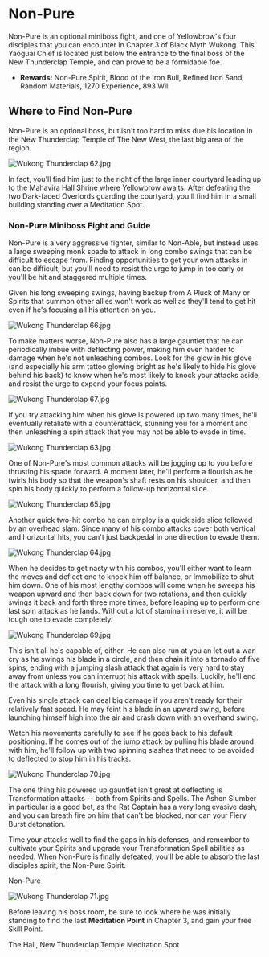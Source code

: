 # Non-Pure

Non-Pure is an optional miniboss fight, and one of Yellowbrow's four disciples that you can encounter in Chapter 3 of Black Myth Wukong. This Yaoguai Chief is located just below the entrance to the final boss of the New Thunderclap Temple, and can prove to be a formidable foe. 

  * **Rewards:** Non-Pure Spirit, Blood of the Iron Bull, Refined Iron Sand, Random Materials, 1270 Experience, 893 Will

## Where to Find Non-Pure

Non-Pure is an optional boss, but isn't too hard to miss due his location in the New Thunderclap Temple of The New West, the last big area of the region. 

![Wukong Thunderclap 62.jpg](https://oyster.ignimgs.com/mediawiki/apis.ign.com/black-myth-wukong/3/35/Wukong_Thunderclap_62.jpg)

In fact, you'll find him just to the right of the large inner courtyard leading up to the Mahavira Hall Shrine where Yellowbrow awaits. After defeating the two Dark-faced Overlords guarding the courtyard, you'll find him in a small building standing over a Meditation Spot. 

### Non-Pure Miniboss Fight and Guide

Non-Pure is a very aggressive fighter, similar to Non-Able, but instead uses a large sweeping monk spade to attack in long combo swings that can be difficult to escape from. Finding opportunities to get your own attacks in can be difficult, but you'll need to resist the urge to jump in too early or you'll be hit and staggered multiple times. 

Given his long sweeping swings, having backup from A Pluck of Many or Spirits that summon other allies won't work as well as they'll tend to get hit even if he's focusing all his attention on you. 

![Wukong Thunderclap 66.jpg](https://oyster.ignimgs.com/mediawiki/apis.ign.com/black-myth-wukong/5/52/Wukong_Thunderclap_66.jpg)

To make matters worse, Non-Pure also has a large gauntlet that he can periodically imbue with deflecting power, making him even harder to damage when he's not unleashing combos. Look for the glow in his glove (and especially his arm tattoo glowing bright as he's likely to hide his glove behind his back) to know when he's most likely to knock your attacks aside, and resist the urge to expend your focus points. 

![Wukong Thunderclap 67.jpg](https://oyster.ignimgs.com/mediawiki/apis.ign.com/black-myth-wukong/7/70/Wukong_Thunderclap_67.jpg)

If you try attacking him when his glove is powered up two many times, he'll eventually retaliate with a counterattack, stunning you for a moment and then unleashing a spin attack that you may not be able to evade in time. 

![Wukong Thunderclap 63.jpg](https://oyster.ignimgs.com/mediawiki/apis.ign.com/black-myth-wukong/0/09/Wukong_Thunderclap_63.jpg)

One of Non-Pure's most common attacks will be jogging up to you before thrusting his spade forward. A moment later, he'll perform a flourish as he twirls his body so that the weapon's shaft rests on his shoulder, and then spin his body quickly to perform a follow-up horizontal slice. 

![Wukong Thunderclap 65.jpg](https://oyster.ignimgs.com/mediawiki/apis.ign.com/black-myth-wukong/5/54/Wukong_Thunderclap_65.jpg)

Another quick two-hit combo he can employ is a quick side slice followed by an overhead slam. Since many of his combo attacks cover both vertical and horizontal hits, you can't just backpedal in one direction to evade them. 

![Wukong Thunderclap 64.jpg](https://oyster.ignimgs.com/mediawiki/apis.ign.com/black-myth-wukong/c/ca/Wukong_Thunderclap_64.jpg)

When he decides to get nasty with his combos, you'll either want to learn the moves and deflect one to knock him off balance, or Immobilize to shut him down. One of his most lengthy combos will come when he sweeps his weapon upward and then back down for two rotations, and then quickly swings it back and forth three more times, before leaping up to perform one last spin attack as he lands. Without a lot of stamina in reserve, it will be tough one to evade completely. 

![Wukong Thunderclap 69.jpg](https://oyster.ignimgs.com/mediawiki/apis.ign.com/black-myth-wukong/8/8a/Wukong_Thunderclap_69.jpg)

This isn't all he's capable of, either. He can also run at you an let out a war cry as he swings his blade in a circle, and then chain it into a tornado of five spins, ending with a jumping slash attack that again is very hard to stay away from unless you can interrupt his attack with spells. Luckily, he'll end the attack with a long flourish, giving you time to get back at him. 

Even his single attack can deal big damage if you aren't ready for their relatively fast speed. He may feint his blade in an upward swing, before launching himself high into the air and crash down with an overhand swing. 

Watch his movements carefully to see if he goes back to his default positioning. If he comes out of the jump attack by pulling his blade around with him, he'll follow up with two spinning slashes that need to be avoided to deflected to stop him in his tracks. 

![Wukong Thunderclap 70.jpg](https://oyster.ignimgs.com/mediawiki/apis.ign.com/black-myth-wukong/f/f1/Wukong_Thunderclap_70.jpg)

The one thing his powered up gauntlet isn't great at deflecting is Transformation attacks -- both from Spirits and Spells. The Ashen Slumber in particular is a good bet, as the Rat Captain has a very long evasive dash, and you can breath fire on him that can't be blocked, nor can your Fiery Burst detonation. 

Time your attacks well to find the gaps in his defenses, and remember to cultivate your Spirits and upgrade your Transformation Spell abilities as needed. When Non-Pure is finally defeated, you'll be able to absorb the last disciples spirit, the Non-Pure Spirit. 

Non-Pure

![Wukong Thunderclap 71.jpg](https://oyster.ignimgs.com/mediawiki/apis.ign.com/black-myth-wukong/c/c0/Wukong_Thunderclap_71.jpg)

Before leaving his boss room, be sure to look where he was initially standing to find the last **Meditation Point** in Chapter 3, and gain your free Skill Point. 

The Hall, New Thunderclap Temple Meditation Spot